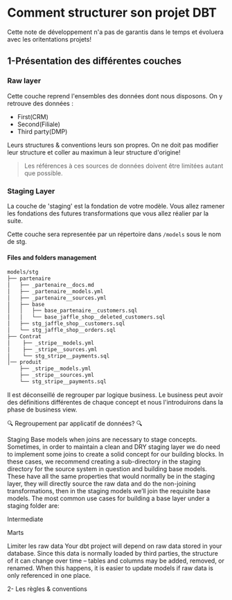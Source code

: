 # Comment structurer son projet DBT

Cette note de développement n'a pas de garantis dans le temps et évoluera avec les oritentations projets!


## 1-Présentation des différentes couches

### Raw layer 

Cette couche reprend l'ensembles des données dont nous disposons. On y retrouve des données : 
- First(CRM) 
- Second(Filiale)
- Third party(DMP)

Leurs structures & conventions leurs son propres. On ne doit pas modifier leur structure et coller au maximun à leur structure d'origine!

> Les références à ces sources de données doivent être limitées autant que possible.


### Staging Layer   

La couche de 'staging' est la fondation de votre modèle. Vous allez ramener les fondations des futures transformations que vous allez réalier par la suite.

Cette couche sera representée par un répertoire dans ```/models``` sous le nom de stg.

#### Files and folders management

```bash
models/stg
├── partenaire
│   ├── _partenaire__docs.md
│   ├── _partenaire__models.yml
│   ├── _partenaire__sources.yml
│   ├── base
│   │   ├── base_partenaire__customers.sql
│   │   └── base_jaffle_shop__deleted_customers.sql
│   ├── stg_jaffle_shop__customers.sql
│   └── stg_jaffle_shop__orders.sql
├── Contrat
│    ├── _stripe__models.yml
│    ├── _stripe__sources.yml
│    └── stg_stripe__payments.sql
│── produit
    ├── _stripe__models.yml
    ├── _stripe__sources.yml
    └── stg_stripe__payments.sql

```

Il est déconseillé de regrouper par logique business. Le business peut avoir des définitions différentes de chaque concept et nous l'introduirons dans la phase de business view.

🔍 Regroupement par applicatif de données? 🔍


Staging 
Base models when joins are necessary to stage concepts. Sometimes, in order to maintain a clean and DRY staging layer we do need to implement some joins to create a solid concept for our building blocks. In these cases, we recommend creating a sub-directory in the staging directory for the source system in question and building base models. These have all the same properties that would normally be in the staging layer, they will directly source the raw data and do the non-joining transformations, then in the staging models we’ll join the requisite base models. The most common use cases for building a base layer under a staging folder are:

Intermediate


Marts



Limiter les raw data 
Your dbt project will depend on raw data stored in your database. Since this data is normally loaded by third parties, the structure of it can change over time – tables and columns may be added, removed, or renamed. When this happens, it is easier to update models if raw data is only referenced in one place.


2- Les règles & conventions